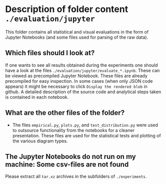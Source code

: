 # Description of folder content `./evaluation/jupyter`

This folder contains all statistical and visual evaluations in the form of Jupyter Notebooks (and some files used for parsing of the raw data).

## Which files should I look at?

If one wants to see all results obtained during the experiments one should have a look at the files `./evaluation/jupyter/evaluate_*.ipynb`.
These can be viewed as precompiled Jupyter Notebook. These files are already precompiled for easy inspection.
In some cases (when only JSON code appears) it might be necessary to click `Display the rendered blob` in github.
A detailed description of the source code and analytical steps taken is contained in each notebook.

## What are the other files of the folder?

* The files `empirical.py`, `plots.py`, and `test_distribution.py` were used to outsource functionality from the notebooks for a cleaner presentation.
These files are used for the statistical tests and plotting of the various diagram types.

## The Jupyter Notebooks do not run on my machine: Some csv-files are not found

Please extract all `tar.xz` archives in the subfolders of `./experiments`.
